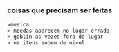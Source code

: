 ### coisas que precisam ser feitas

	>musica
	> moedas aparecem no lugar errado	
	> goblin as vezes fora de lugar
	> os itens sobem de nivel 
